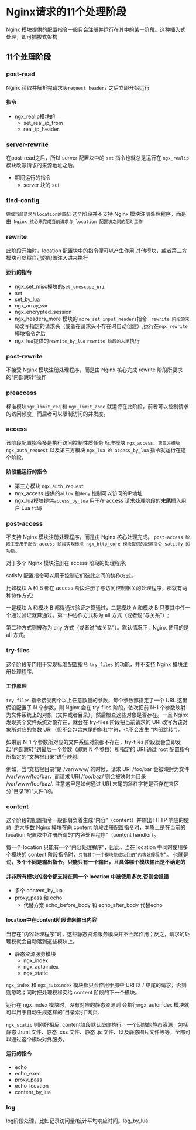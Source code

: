 # Nginx请求的11个处理阶段
Nginx 模块提供的配置指令一般只会注册并运行在其中的某一阶段。这种插入式处理，即可插拔式架构

## 11个处理阶段

### post-read
Nginx 读取并解析完请求头`request headers` 之后立即开始运行

#### 指令
- ngx_realip模块的
    - set_real_ip_from
    - real_ip_header

### server-rewrite
在post-read之后，所以 server 配置块中的 `set` 指令也就总是运行在 `ngx_realip` 模块改写请求的来源地址之后。
- 期间运行的指令
    - server 块的 set

### find-config
`完成当前请求与location的匹配`
这个阶段并不支持 Nginx 模块注册处理程序，而是由` Nginx 核心来完成当前请求与 location 配置块之间的配对工作`

### rewrite
此阶段开始时，location 配置块中的指令便可以产生作用,其他模块，或者第三方模块可以将自己的配置注入进来执行

#### 运行的指令
- ngx_set_misc模块的`set_unescape_uri`
- set
- set_by_lua
- ngx_array_var
- ngx_encrypted_session
- ngx_headers_more 模块的 `more_set_input_headers`指令
   ` rewrite 阶段的末尾`改写指定的请求头（或者在请求头不存在时自动创建）,运行在`ngx_rewrite`模块指令之后
- ngx_lua提供的`rewrite_by_lua`
    `rewrite 阶段的末尾`执行

### post-rewrite
不接受 Nginx 模块注册处理程序，而是由 Nginx 核心完成 rewrite 阶段所要求的“内部跳转”操作

### preaccess
标准模块`ngx_limit_req` 和 `ngx_limit_zone` 就运行在此阶段，前者可以控制请求的访问频度，而后者可以限制访问的并发度。

### access
该阶段配置指令多是执行访问控制性质任务
标准模块 `ngx_access`、`第三方模块 ngx_auth_request` 以及第三方模块 `ngx_lua 的 access_by_lua` 指令就运行在这个阶段。

#### 阶段能运行的指令
- 第三方模块 `ngx_auth_request`
- ngx_access 提供的`allow` 和`deny` 控制可以访问的IP地址
- ngx_lua模块提供`access_by_lua` 用于在 access 请求处理阶段的**末尾**插入用户 Lua 代码

### post-access
不支持 Nginx 模块注册处理程序，而是由 Nginx 核心处理完成。
`post-access 阶段主要用于配合 access 阶段实现标准 ngx_http_core 模块提供的配置指令 satisfy 的功能`。

对于多个 Nginx 模块注册在 access 阶段的处理程序;

satisfy 配置指令可以用于控制它们彼此之间的协作方式。

比如模块 A 和 B 都在 access 阶段注册了与访问控制相关的处理程序，那就有两种协作方式;

一是模块 A 和模块 B 都得通过验证才算通过，二是模块 A 和模块 B 只要其中任一个通过验证就算通过。第一种协作方式称为 all 方式（或者说“与关系”）;

第二种方式则被称为 any 方式（或者说“或关系”）。默认情况下，Nginx 使用的是 all 方式。

### try-files
这个阶段专门用于实现标准配置指令 `try_files` 的功能，并不支持 Nginx 模块注册处理程序.

#### 工作原理
`try_files` 指令接受两个以上任意数量的参数，每个参数都指定了一个 URI. 这里假设配置了 N 个参数，则 Nginx 会在 try-files 阶段，依次把前 N-1 个参数映射为文件系统上的对象（文件或者目录），然后检查这些对象是否存在。一旦 Nginx 发现某个文件系统对象存在，就会在 try-files 阶段把当前请求的 URI 改写为该对象所对应的参数 URI（但不会包含末尾的斜杠字符，也不会发生 “内部跳转”）。

如果前 N-1 个参数所对应的文件系统对象都不存在，try-files 阶段就会立即发起“内部跳转”到最后一个参数（即第 N 个参数）所指定的 URI.通过 root 配置指令所指定的“文档根目录”进行映射.

例如，当“文档根目录”是 /var/www/ 的时候，请求 URI /foo/bar 会被映射为文件 /var/www/foo/bar，而请求 URI /foo/baz/ 则会被映射为目录 /var/www/foo/baz/. 注意这里是如何通过 URI 末尾的斜杠字符是否存在来区分“目录”和“文件”的。
### content
这个阶段的配置指令一般都肩负着生成“内容”（content）并输出 HTTP 响应的使命.
绝大多数 Nginx 模块在向 content 阶段注册配置指令时，本质上是在当前的 location 配置块中注册所谓的“内容处理程序”（content handler）。

每一个 location 只能有一个“内容处理程序”，因此，当在 location 中同时使用多个模块的 content 阶段指令时，`只有其中一个模块能成功注册“内容处理程序”`。 也就是说，**多个不同是输出指令，只能只有一个输出，且具体哪个模块输出是不确定的**

#### 并非所有模块的指令都支持在同一个 location 中被使用多次,否则会报错
- 多个 content_by_lua
- proxy_pass 和 echo
    - 代替方案 echo_before_body 和 echo_after_body 代替echo

#### location中在content阶段谁来输出内容
当存在“内容处理程序”时，这些静态资源服务模块并不会起作用；反之，请求的处理权就会自动落到这些模块上。

- 静态资源服务模块
    - ngx_index
    - ngx_autoindex
    - ngx_static
 
 `ngx_index` 和 `ngx_autoindex` 模块都只会作用于那些 URI 以 / 结尾的请求，否则则忽略；同时把处理权移交给 content 阶段的下一个模块。
 
 运行在 ngx_index 模块时，没有对应的静态资源则 会执行ngx_autoindex 模块就可以用于自动生成这样的“目录索引”网页.
 
 `ngx_static` 则刚好相反. content阶段默认垫底执行。一个网站的静态资源，包括静态 .html 文件、静态 .css 文件、静态 .js 文件、以及静态图片文件等等，全部可以通过这个模块对外服务。
 
 
#### 运行的指令
- echo
- echo_exec
- proxy_pass
- echo_location
- content_by_lua
### log
log阶段处理，比如记录访问量/统计平均响应时间。log_by_lua


